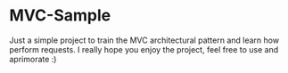 # MVC-Sample

Just a simple project to train the MVC architectural pattern and learn how perform requests. I really hope you enjoy the project, feel free to use and aprimorate :)
